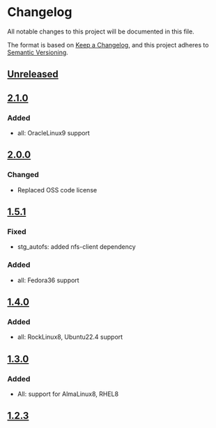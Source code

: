 # Changelog

All notable changes to this project will be documented in this file.

The format is based on [Keep a Changelog](https://keepachangelog.com/en/1.0.0/),
and this project adheres to [Semantic Versioning](https://semver.org/spec/v2.0.0.html).

## [Unreleased]

## [2.1.0]

### Added

- all: OracleLinux9 support

## [2.0.0]

### Changed

- Replaced OSS code license

## [1.5.1]

### Fixed

- stg_autofs: added nfs-client dependency

### Added

- all: Fedora36 support

## [1.4.0]

### Added

- all: RockLinux8, Ubuntu22.4 support

## [1.3.0]

### Added

- All: support for AlmaLinux8, RHEL8

## [1.2.3]

[Unreleased]: https://github.com/serdigital64/aplatform64/compare/2.1.0...HEAD
[2.1.0]: https://github.com/serdigital64/aplatform64/compare/2.0.0...2.1.0
[2.0.0]: https://github.com/serdigital64/aplatform64/compare/1.5.1...2.0.0
[1.5.1]: https://github.com/serdigital64/aplatform64/compare/1.4.0...1.5.1
[1.4.0]: https://github.com/serdigital64/aplatform64/compare/1.3.0...1.4.0
[1.3.0]: https://github.com/serdigital64/aplatform64/compare/1.2.3...1.3.0
[1.2.3]: https://github.com/serdigital64/aplatform64/releases/tag/1.2.3
